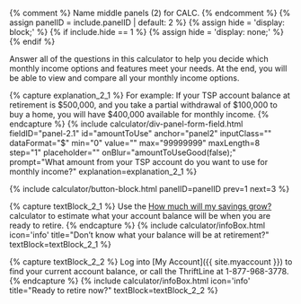 {% comment %}
Name middle panels (2) for CALC.
{% endcomment %}
{% assign panelID = include.panelID | default: 2 %}
{% assign hide = 'display: block;' %}
{% if include.hide == 1 %} {% assign hide = 'display: none;' %} {% endif %}

<section id="panel-{{ panelID }}" class="calculator-panel" style="{{ hide }}"  markdown="1">

Answer all of the questions in this calculator to help you decide which monthly income options and features meet your needs. At the end, you will be able to view and compare all your monthly income options.


{% capture explanation_2_1 %}
For example: If your TSP account balance at retirement is $500,000, and you take a <span data-term="Partial Withdrawal" class="js-glossary-toggle term term-end">partial withdrawal</span> of $100,000 to buy a home, you will have $400,000 available for monthly income.
{% endcapture %}
{% include calculator/div-panel-form-field.html
  fieldID="panel-2.1" id="amountToUse"  anchor="panel2"
  inputClass=""  dataFormat="$"
  min="0" value="" max="99999999" maxLength=8 step="1"
  placeholder="" onBlur="amountToUseGood(false);"
  prompt="What amount from your TSP account do you want to use for monthly income?"
  explanation=explanation_2_1
%}

{% include calculator/button-block.html panelID=panelID prev=1 next=3 %}


{% capture textBlock_2_1 %}
Use the [How much will my savings grow?](/calculators/how-much-will-my-savings-grow/) calculator to estimate what your account balance will be when you are ready to retire.
{% endcapture %}
{% include calculator/infoBox.html icon='info' title="Don’t know what your balance will be at retirement?"  textBlock=textBlock_2_1 %}

{% capture textBlock_2_2 %}
Log into [My Account]({{ site.myaccount }}) to find your current account balance, or call the ThriftLine at <span class='nobr'>1-877-968-3778</span>.
{% endcapture %}
{% include calculator/infoBox.html icon='info' title="Ready to retire now?" textBlock=textBlock_2_2 %}

</section>

